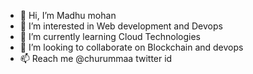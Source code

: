 - 👋 Hi, I’m Madhu mohan
- 👀 I’m interested in Web development and Devops
- 🌱 I’m currently learning Cloud Technologies
- 💞️ I’m looking to collaborate on Blockchain and devops
- 📫 Reach me @churummaa twitter id

<!---
scully86/scully86 is a ✨ special ✨ repository because its `README.md` (this file) appears on your GitHub profile.
You can click the Preview link to take a look at your changes.
--->
